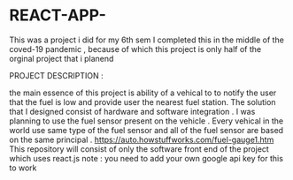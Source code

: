 # REACT-APP-
This was a project i did for my 6th sem 
I completed this in the middle of the coved-19 pandemic , because of which this project is only half of the orginal project that i planend

PROJECT DESCRIPTION :

the main essence of this project is ability of a vehical to to notify the user that the fuel is low and provide user the nearest fuel station. The solution that  I designed  consist of hardware and software integration . I was planning to use the fuel sensor present on the 
vehicle . Every vehical in the world use same type of the fuel sensor and all of the fuel sensor are based on the same principal .
 https://auto.howstuffworks.com/fuel-gauge1.htm
This repository will consist of only the software front end of the project which uses react.js 
note : you need to add your own google api key for this to work
